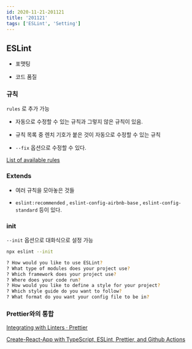 ```yaml
---
id: 2020-11-21-201121
title: '201121'
tags: ['ESLint', 'Setting']
---
```


## ESLint

- 포맷팅

- 코드 품질

### 규칙

`rules` 로 추가 가능

- 자동으로 수정할 수 있는 규칙과 그렇지 않은 규칙이 있음.

- 규칙 목록 중 렌치 기호가 붙은 것이 자동으로 수정할 수 있는 규칙

- `--fix` 옵션으로 수정할 수 있다.

[List of available rules](https://eslint.org/docs/rules/)

### Extends

- 여러 규칙을 모아놓은 것들

- `eslint:recommended` , `eslint-config-airbnb-base` , `eslint-config-standard` 등이 있다.

### init

`--init` 옵션으로 대화식으로 설정 가능

```bash
npx eslint --init

? How would you like to use ESLint?
? What type of modules does your project use?
? Which framework does your project use?
? Where does your code run?
? How would you like to define a style for your project?
? Which style guide do you want to follow?
? What format do you want your config file to be in?
```

### Prettier와의 통합

[Integrating with Linters · Prettier](https://prettier.io/docs/en/integrating-with-linters.html#disable-formatting-rules)

[Create-React-App with TypeScript, ESLint, Prettier, and Github Actions](https://medium.com/@brygrill/create-react-app-with-typescript-eslint-prettier-and-github-actions-f3ce6a571c97)


